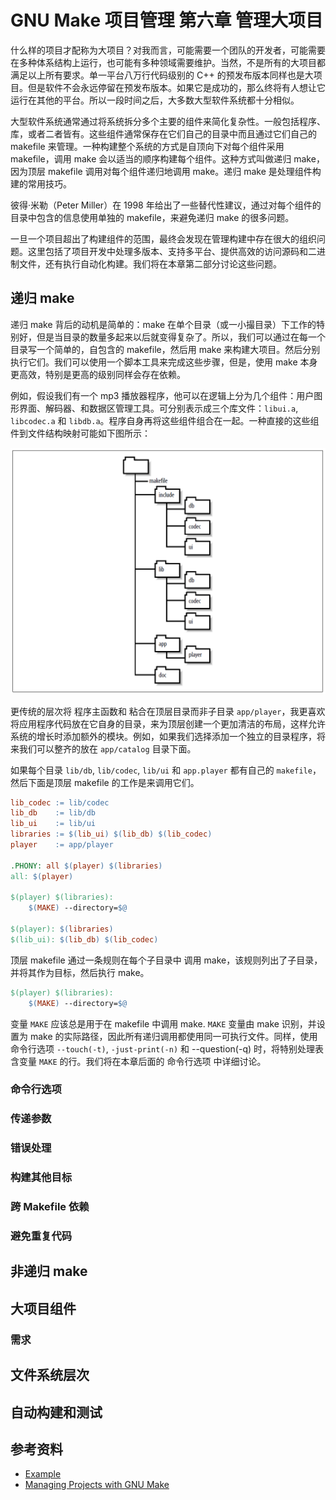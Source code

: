 # GNU Make 项目管理 第六章 管理大项目

[annotation]: <id> (8bd85294-b86c-4947-a79a-f63038e72783)
[annotation]: <status> (public)
[annotation]: <create_time> (2021-04-18 19:18:41)
[annotation]: <category> (读书笔记)
[annotation]: <tags> (Make|Makefile|GNU)
[annotation]: <topic> (GNU Make项目管理)
[annotation]: <index> (6)
[annotation]: <comments> (true)
[annotation]: <url> (http://blog.ccyg.studio/article/8bd85294-b86c-4947-a79a-f63038e72783)

什么样的项目才配称为大项目？对我而言，可能需要一个团队的开发者，可能需要在多种体系结构上运行，也可能有多种领域需要维护。当然，不是所有的大项目都满足以上所有要求。单一平台八万行代码级别的 C++ 的预发布版本同样也是大项目。但是软件不会永远停留在预发布版本。如果它是成功的，那么终将有人想让它运行在其他的平台。所以一段时间之后，大多数大型软件系统都十分相似。

大型软件系统通常通过将系统拆分多个主要的组件来简化复杂性。一般包括程序、库，或者二者皆有。这些组件通常保存在它们自己的目录中而且通过它们自己的 makefile 来管理。一种构建整个系统的方式是自顶向下对每个组件采用 makefile，调用 make 会以适当的顺序构建每个组件。这种方式叫做递归 make，因为顶层 makefile 调用对每个组件递归地调用 make。递归 make 是处理组件构建的常用技巧。

彼得·米勒（Peter Miller）在 1998 年给出了一些替代性建议，通过对每个组件的目录中包含的信息使用单独的 makefile，来避免递归 make 的很多问题。

一旦一个项目超出了构建组件的范围，最终会发现在管理构建中存在很大的组织问题。这里包括了项目开发中处理多版本、支持多平台、提供高效的访问源码和二进制文件，还有执行自动化构建。我们将在本章第二部分讨论这些问题。

## 递归 make

递归 make 背后的动机是简单的：make 在单个目录（或一小撮目录）下工作的特别好，但是当目录的数量多起来以后就变得复杂了。所以，我们可以通过在每一个目录写一个简单的，自包含的 makefile，然后用 make 来构建大项目。然后分别执行它们。我们可以使用一个脚本工具来完成这些步骤，但是，使用 make 本身更高效，特别是更高的级别同样会存在依赖。

例如，假设我们有一个 mp3 播放器程序，他可以在逻辑上分为几个组件：用户图形界面、解码器、和数据区管理工具。可分别表示成三个库文件：`libui.a`, `libcodec.a` 和 `libdb.a`。程序自身再将这些组件组合在一起。一种直接的这些组件到文件结构映射可能如下图所示：

![](./images/6-1.jpg)

更传统的层次将 程序主函数和 粘合在顶层目录而非子目录 `app/player`，我更喜欢将应用程序代码放在它自身的目录，来为顶层创建一个更加清洁的布局，这样允许系统的增长时添加额外的模块。例如，如果我们选择添加一个独立的目录程序，将来我们可以整齐的放在 `app/catalog` 目录下面。

如果每个目录 `lib/db`, `lib/codec`, `lib/ui` 和 `app.player` 都有自己的 `makefile`，然后下面是顶层 makefile 的工作是来调用它们。

```makefile
lib_codec := lib/codec
lib_db    := lib/db
lib_ui 	  := lib/ui
libraries := $(lib_ui) $(lib_db) $(lib_codec)
player 	  := app/player

.PHONY: all $(player) $(libraries)
all: $(player)

$(player) $(libraries):
	$(MAKE) --directory=$@

$(player): $(libraries)
$(lib_ui): $(lib_db) $(lib_codec)
```

顶层 makefile  通过一条规则在每个子目录中 调用 make，该规则列出了子目录，并将其作为目标，然后执行 make。

```makefile
$(player) $(libraries):
    $(MAKE) --directory=$@
```

变量 `MAKE` 应该总是用于在 makefile 中调用 make. `MAKE` 变量由 make 识别，并设置为 make 的实际路径，因此所有递归调用都使用同一可执行文件。同样，使用命令行选项 `--touch(-t)`, `-just-print(-n)` 和 --question(-q) 时，将特别处理表含变量 `MAKE` 的行。我们将在本章后面的 命令行选项 中详细讨论。

### 命令行选项

### 传递参数

### 错误处理

### 构建其他目标

### 跨 Makefile 依赖

### 避免重复代码

## 非递归 make

## 大项目组件

### 需求

## 文件系统层次

## 自动构建和测试

## 参考资料

- [Example](https://resources.oreilly.com/examples/9780596006105)
- [Managing Projects with GNU Make](https://book.douban.com/subject/1850994/)